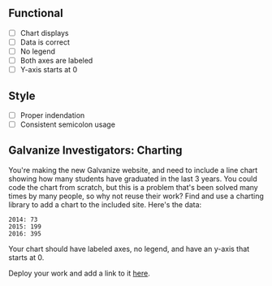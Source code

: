 ## Functional

* [ ] Chart displays
* [ ] Data is correct
* [ ] No legend
* [ ] Both axes are labeled
* [ ] Y-axis starts at 0

## Style

* [ ] Proper indendation
* [ ] Consistent semicolon usage

## Galvanize Investigators: Charting

You're making the new Galvanize website, and need to include a line chart showing how many students have graduated in the last 3 years. You could code the chart from scratch, but this is a problem that's been solved many times by many people, so why not reuse their work? Find and use a charting library to add a chart to the included site. Here's the data:

```
2014: 73
2015: 199
2016: 395
```

Your chart should have labeled axes, no legend, and have an y-axis that starts at 0.

Deploy your work and add a link to it [here](https://chartgstudentsgraduates.firebaseapp.com/).
